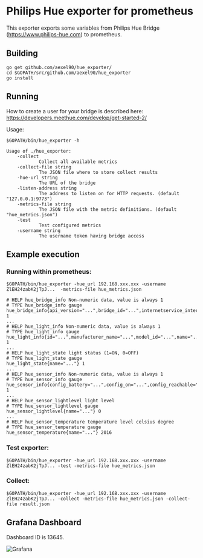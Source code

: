 # Philips Hue exporter for prometheus

This exporter exports some variables from Philips Hue Bridge 
(https://www.philips-hue.com)
to prometheus.

## Building

    go get github.com/aexel90/hue_exporter/
    cd $GOPATH/src/github.com/aexel90/hue_exporter
    go install

## Running

How to create a user for your bridge is described here: https://developers.meethue.com/develop/get-started-2/

Usage:

    $GOPATH/bin/hue_exporter -h

    Usage of ./hue_exporter:
        -collect
                Collect all available metrics
        -collect-file string
                The JSON file where to store collect results
        -hue-url string
                The URL of the bridge
        -listen-address string
                The address to listen on for HTTP requests. (default "127.0.0.1:9773")
        -metrics-file string
                The JSON file with the metric definitions. (default "hue_metrics.json")
        -test
                Test configured metrics
        -username string
                The username token having bridge access

## Example execution

### Running within prometheus:

    $GOPATH/bin/hue_exporter -hue_url 192.168.xxx.xxx -username ZlEH24zabK2jTpJ...  -metrics-file hue_metrics.json 

    # HELP hue_bridge_info Non-numeric data, value is always 1
    # TYPE hue_bridge_info gauge
    hue_bridge_info{api_version="...",bridge_id="...",internetservice_internet="...",internetservice_remoteaccess="...",internetservice_swupdate="...",internetservice_time="...",ip_address="...",local_time="...",model_id="...",name="...",sw_update_last_change="...",sw_version="...",zigbee_channel="..."} 1
    ...
    # HELP hue_light_info Non-numeric data, value is always 1
    # TYPE hue_light_info gauge
    hue_light_info{id="...",manufacturer_name="...",model_id="...",name="...",state_alert="...",state_bri="...",state_color_mode="...",state_ct="...",state_on="...",tate_reachable="...",state_saturation="...",sw_config_id="...",sw_version="...",type="...",unique_id="..."} 1
    ...
    # HELP hue_light_state light status (1=ON, 0=OFF)
    # TYPE hue_light_state gauge
    hue_light_state{name="..."} 1
    ...
    # HELP hue_sensor_info Non-numeric data, value is always 1
    # TYPE hue_sensor_info gauge
    hue_sensor_info{config_battery="...",config_on="...",config_reachable="...",id="...",manufacturer_name="...",model_id="...",name="...",state_buttonevent="...",tate_daylight="...",state_lastupdated="...",state_lightlevel="...",state_temperature="...",sw_version="...",type="...",unique_id="..."} 1
    ...
    # HELP hue_sensor_lightlevel light level
    # TYPE hue_sensor_lightlevel gauge
    hue_sensor_lightlevel{name="..."} 0
    ...
    # HELP hue_sensor_temperature temperature level celsius degree
    # TYPE hue_sensor_temperature gauge
    hue_sensor_temperature{name="..."} 2016

### Test exporter:

    $GOPATH/bin/hue_exporter -hue_url 192.168.xxx.xxx -username ZlEH24zabK2jTpJ... -test -metrics-file hue_metrics.json

### Collect:

    $GOPATH/bin/hue_exporter -hue_url 192.168.xxx.xxx -username ZlEH24zabK2jTpJ... -collect -metrics-file hue_metrics.json -collect-file result.json

## Grafana Dashboard

Dashboard ID is 13645.

![Grafana](https://raw.githubusercontent.com/aexel90/hue_exporter/main/grafana/screenshot.jpg)